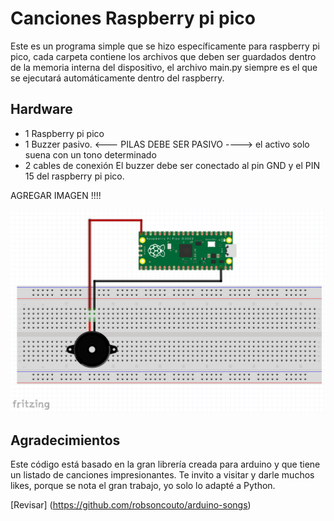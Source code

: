# Canciones Raspberry pi pico
 
Este es un programa simple que se hizo específicamente para raspberry pi pico, cada carpeta contiene los archivos que deben ser guardados dentro de la memoria interna del dispositivo, el archivo main.py siempre es el que se ejecutará automáticamente dentro del raspberry. 
 
## Hardware
 
- 1 Raspberry pi pico
- 1 Buzzer pasivo. <--- PILAS DEBE SER PASIVO ----> el activo solo suena con un tono determinado
- 2 cables de conexión 
El buzzer debe ser conectado al pin GND y el PIN 15 del raspberry pi pico.

AGREGAR IMAGEN !!!!

![imagen esquemático](esquematico.png)


## Agradecimientos
Este código está basado en la gran librería creada para arduino y que tiene un listado de canciones impresionantes. 
Te invito a visitar y darle muchos likes, porque se nota el gran trabajo, yo solo lo adapté a Python. 

[Revisar] (https://github.com/robsoncouto/arduino-songs)

